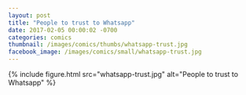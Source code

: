 ```yaml
---
layout: post
title: "People to trust to Whatsapp"
date: 2017-02-05 00:00:02 -0700
categories: comics
thumbnail: /images/comics/thumbs/whatsapp-trust.jpg
facebook_image: /images/comics/small/whatsapp-trust.jpg
---
```


{% include figure.html src="whatsapp-trust.jpg" alt="People to trust to Whatsapp" %}

